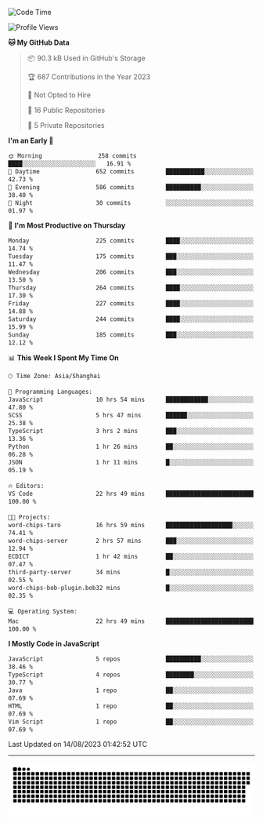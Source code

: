 <!--
<picture>
  <source
    srcset="https://github-readme-stats.vercel.app/api?username=kevinxft&show_icons=true&theme=dark"
    media="(prefers-color-scheme: dark)"
  />
  <source
    srcset="https://github-readme-stats.vercel.app/api?username=kevinxft&show_icons=true"
    media="(prefers-color-scheme: light), (prefers-color-scheme: no-preference)"
  />
  <img src="https://github-readme-stats.vercel.app/api?username=kevinxft&show_icons=true" />
</picture>
-->

<!--START_SECTION:waka-->
![Code Time](http://img.shields.io/badge/Code%20Time-1%2C154%20hrs%206%20mins-blue)

![Profile Views](http://img.shields.io/badge/Profile%20Views-122-blue)

**🐱 My GitHub Data** 

> 📦 90.3 kB Used in GitHub's Storage 
 > 
> 🏆 687 Contributions in the Year 2023
 > 
> 🚫 Not Opted to Hire
 > 
> 📜 16 Public Repositories 
 > 
> 🔑 5 Private Repositories 
 > 
**I'm an Early 🐤** 

```text
🌞 Morning                258 commits         ████░░░░░░░░░░░░░░░░░░░░░   16.91 % 
🌆 Daytime                652 commits         ███████████░░░░░░░░░░░░░░   42.73 % 
🌃 Evening                586 commits         ██████████░░░░░░░░░░░░░░░   38.40 % 
🌙 Night                  30 commits          ░░░░░░░░░░░░░░░░░░░░░░░░░   01.97 % 
```
📅 **I'm Most Productive on Thursday** 

```text
Monday                   225 commits         ████░░░░░░░░░░░░░░░░░░░░░   14.74 % 
Tuesday                  175 commits         ███░░░░░░░░░░░░░░░░░░░░░░   11.47 % 
Wednesday                206 commits         ███░░░░░░░░░░░░░░░░░░░░░░   13.50 % 
Thursday                 264 commits         ████░░░░░░░░░░░░░░░░░░░░░   17.30 % 
Friday                   227 commits         ████░░░░░░░░░░░░░░░░░░░░░   14.88 % 
Saturday                 244 commits         ████░░░░░░░░░░░░░░░░░░░░░   15.99 % 
Sunday                   185 commits         ███░░░░░░░░░░░░░░░░░░░░░░   12.12 % 
```


📊 **This Week I Spent My Time On** 

```text
🕑︎ Time Zone: Asia/Shanghai

💬 Programming Languages: 
JavaScript               10 hrs 54 mins      ████████████░░░░░░░░░░░░░   47.80 % 
SCSS                     5 hrs 47 mins       ██████░░░░░░░░░░░░░░░░░░░   25.38 % 
TypeScript               3 hrs 2 mins        ███░░░░░░░░░░░░░░░░░░░░░░   13.36 % 
Python                   1 hr 26 mins        ██░░░░░░░░░░░░░░░░░░░░░░░   06.28 % 
JSON                     1 hr 11 mins        █░░░░░░░░░░░░░░░░░░░░░░░░   05.19 % 

🔥 Editors: 
VS Code                  22 hrs 49 mins      █████████████████████████   100.00 % 

🐱‍💻 Projects: 
word-chips-taro          16 hrs 59 mins      ███████████████████░░░░░░   74.41 % 
word-chips-server        2 hrs 57 mins       ███░░░░░░░░░░░░░░░░░░░░░░   12.94 % 
ECDICT                   1 hr 42 mins        ██░░░░░░░░░░░░░░░░░░░░░░░   07.47 % 
third-party-server       34 mins             █░░░░░░░░░░░░░░░░░░░░░░░░   02.55 % 
word-chips-bob-plugin.bob32 mins             █░░░░░░░░░░░░░░░░░░░░░░░░   02.35 % 

💻 Operating System: 
Mac                      22 hrs 49 mins      █████████████████████████   100.00 % 
```

**I Mostly Code in JavaScript** 

```text
JavaScript               5 repos             ██████████░░░░░░░░░░░░░░░   38.46 % 
TypeScript               4 repos             ████████░░░░░░░░░░░░░░░░░   30.77 % 
Java                     1 repo              ██░░░░░░░░░░░░░░░░░░░░░░░   07.69 % 
HTML                     1 repo              ██░░░░░░░░░░░░░░░░░░░░░░░   07.69 % 
Vim Script               1 repo              ██░░░░░░░░░░░░░░░░░░░░░░░   07.69 % 
```




 Last Updated on 14/08/2023 01:42:52 UTC
<!--END_SECTION:waka-->

---

<picture>
  <source media="(prefers-color-scheme: dark)" srcset="https://raw.githubusercontent.com/kevinxft/kevinxft/output/github-contribution-grid-snake-dark.svg">
  <source media="(prefers-color-scheme: light)" srcset="https://raw.githubusercontent.com/kevinxft/kevinxft/output/github-contribution-grid-snake.svg">
  <img alt="github contribution grid snake animation" src="https://raw.githubusercontent.com/kevinxft/kevinxft/output/github-contribution-grid-snake.svg">
</picture>
